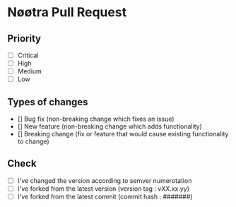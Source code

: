 # Nøøtra Pull Request

## Priority

-   [ ] Critical
-   [ ] High
-   [ ] Medium
-   [ ] Low

## Types of changes

-   [] Bug fix (non-breaking change which fixes an issue)
-   [] New feature (non-breaking change which adds functionality)
-   [] Breaking change (fix or feature that would cause existing functionality to change)

## Check

-   [ ] I've changed the  version according to semver numerotation
-   [ ] I've forked from the latest version (version tag : vXX.xx.yy)
-   [ ] I've forked from the latest commit (commit hash : #######)